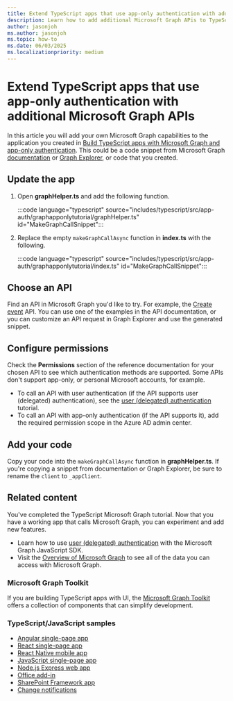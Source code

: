 ```yaml
---
title: Extend TypeScript apps that use app-only authentication with additional Microsoft Graph APIs
description: Learn how to add additional Microsoft Graph APis to TypeScript apps
author: jasonjoh
ms.author: jasonjoh
ms.topic: how-to
ms.date: 06/03/2025
ms.localizationpriority: medium
---
```


# Extend TypeScript apps that use app-only authentication with additional Microsoft Graph APIs

In this article you will add your own Microsoft Graph capabilities to the application you created in [Build TypeScript apps with Microsoft Graph and app-only authentication](typescript-app-only.md). This could be a code snippet from Microsoft Graph [documentation](/graph/api/overview) or [Graph Explorer](https://developer.microsoft.com/graph/graph-explorer), or code that you created.

## Update the app

1. Open **graphHelper.ts** and add the following function.

    :::code language="typescript" source="includes/typescript/src/app-auth/graphapponlytutorial/graphHelper.ts" id="MakeGraphCallSnippet":::

1. Replace the empty `makeGraphCallAsync` function in **index.ts** with the following.

    :::code language="typescript" source="includes/typescript/src/app-auth/graphapponlytutorial/index.ts" id="MakeGraphCallSnippet":::

## Choose an API

Find an API in Microsoft Graph you'd like to try. For example, the [Create event](/graph/api/user-post-events) API. You can use one of the examples in the API documentation, or you can customize an API request in Graph Explorer and use the generated snippet.

## Configure permissions

Check the **Permissions** section of the reference documentation for your chosen API to see which authentication methods are supported. Some APIs don't support app-only, or personal Microsoft accounts, for example.

- To call an API with user authentication (if the API supports user (delegated) authentication), see the [user (delegated) authentication](typescript.md) tutorial.
- To call an API with app-only authentication (if the API supports it), add the required permission scope in the Azure AD admin center.

## Add your code

Copy your code into the `makeGraphCallAsync` function in **graphHelper.ts**. If you're copying a snippet from documentation or Graph Explorer, be sure to rename the `client` to `_appClient`.

## Related content

You've completed the TypeScript Microsoft Graph tutorial. Now that you have a working app that calls Microsoft Graph, you can experiment and add new features.

- Learn how to use [user (delegated) authentication](typescript.md) with the Microsoft Graph JavaScript SDK.
- Visit the [Overview of Microsoft Graph](/graph/overview) to see all of the data you can access with Microsoft Graph.

### Microsoft Graph Toolkit

If you are building TypeScript apps with UI, the [Microsoft Graph Toolkit](/graph/toolkit/overview) offers a collection of components that can simplify development.

### TypeScript/JavaScript samples

- [Angular single-page app](https://github.com/microsoftgraph/msgraph-training-angularspa)
- [React single-page app](https://github.com/microsoftgraph/msgraph-training-reactspa)
- [React Native mobile app](https://github.com/microsoftgraph/msgraph-training-react-native)
- [JavaScript single-page app](https://github.com/microsoftgraph/msgraph-training-javascriptspa)
- [Node.js Express web app](https://github.com/microsoftgraph/msgraph-training-nodeexpressapp)
- [Office add-in](https://github.com/microsoftgraph/msgraph-training-office-addin)
- [SharePoint Framework app](https://github.com/microsoftgraph/msgraph-training-spfx)
- [Change notifications](https://github.com/microsoftgraph/nodejs-webhooks-sample)
